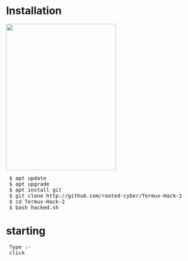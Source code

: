 
# Installation

<img src="https://github.com/rooted-cyber/image-upload/raw/master/Termux-Hack2.png" style="width:300px;height:400px;">

<pre>
 $ apt update
 $ apt upgrade
 $ apt install git
 $ git clone http://github.com/rooted-cyber/Termux-Hack-2
 $ cd Termux-Hack-2
 $ bash hacked.sh </pre>

 
 
 # starting
 
 <pre> Type :-
 click
 </pre>
